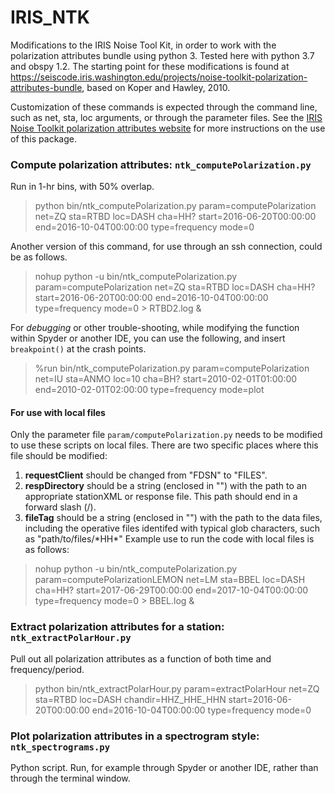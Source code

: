 # IRIS_NTK
Modifications to the IRIS Noise Tool Kit, in order to work with the polarization attributes bundle using python 3.  Tested here with python 3.7 and obspy 1.2.  The starting point for these modifications is found at https://seiscode.iris.washington.edu/projects/noise-toolkit-polarization-attributes-bundle, based on Koper and Hawley, 2010.

Customization of these commands is expected through the command line, such as net, sta, loc arguments, or through the parameter files.  See the [IRIS Noise Toolkit polarization attributes website](https://seiscode.iris.washington.edu/projects/noise-toolkit-polarization-attributes-bundle/wiki) for more instructions on the use of this package.

### Compute polarization attributes: `ntk_computePolarization.py`
Run in 1-hr bins, with 50% overlap.
>python bin/ntk_computePolarization.py param=computePolarization net=ZQ sta=RTBD loc=DASH cha=HH? start=2016-06-20T00:00:00 end=2016-10-04T00:00:00 type=frequency mode=0

Another version of this command, for use through an ssh connection, could be as follows.
> nohup python -u bin/ntk_computePolarization.py param=computePolarization net=ZQ sta=RTBD loc=DASH cha=HH? start=2016-06-20T00:00:00 end=2016-10-04T00:00:00 type=frequency mode=0 > RTBD2.log &

For *debugging* or other trouble-shooting, while modifying the function within Spyder or another IDE, you can use the following, and insert `breakpoint()` at the crash points.
> %run bin/ntk_computePolarization.py param=computePolarization net=IU sta=ANMO loc=10 cha=BH? start=2010-02-01T01:00:00 end=2010-02-01T02:00:00 type=frequency mode=plot

#### For use with local files
Only the parameter file `param/computePolarization.py` needs to be modified to use these scripts on local files.  There are two specific places where this file should be modified:
1. **requestClient** should be changed from "FDSN" to "FILES".
2. **respDirectory** should be a string (enclosed in "") with the path to an appropriate stationXML or response file.  This path should end in a forward slash (/).
3. **fileTag** should be a string (enclosed in "") with the path to the data files, including the operative files identifed with typical glob characters, such as "path/to/files/\*HH\*"
Example use to run the code with local files is as follows:
> nohup python -u bin/ntk_computePolarization.py param=computePolarizationLEMON net=LM sta=BBEL loc=DASH cha=HH? start=2017-06-29T00:00:00 end=2017-10-04T00:00:00 type=frequency mode=0 > BBEL.log &

### Extract polarization attributes for a station: `ntk_extractPolarHour.py`
Pull out all polarization attributes as a function of both time and frequency/period.
> python bin/ntk_extractPolarHour.py param=extractPolarHour net=ZQ sta=RTBD loc=DASH chandir=HHZ_HHE_HHN start=2016-06-20T00:00:00 end=2016-10-04T00:00:00 type=frequency mode=0

### Plot polarization attributes in a spectrogram style: `ntk_spectrograms.py`
Python script.  Run, for example through Spyder or another IDE, rather than through the terminal window.

